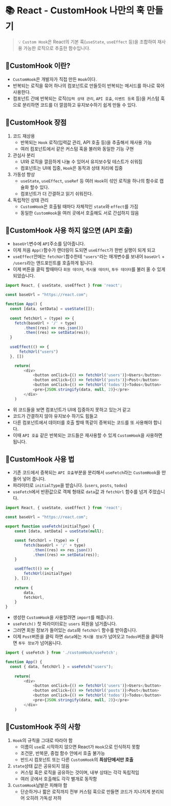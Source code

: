 # 📚 React - CustomHook 나만의 훅 만들기

> 💡 `Custom Hook`은 React의 기본 훅(`useState`, `useEffect` 등)을 조합하여 재사용 가능한 로직으로 추출한 함수입니다.

## 🐡CustomHook 이란?
* `CustomHook`은 개발자가 직접 만든 `Hook`이다.
* 반복되는 로직을 묶어 하나의 컴포넌트로 만들듯이 반복되는 메서드를 하나로 묶어 사용한다. 
* 컴포넌트 간에 반복되는 로직(`입력 상태 관리`, `API 호출`, `이벤트 등록` 등)을 커스텀 훅으로 분리하면 코드를 더 깔끔하고 유지보수하기 쉽게 만들 수 있다.

## 👻CustomHook 장점 
1. 코드 재상용
   * 반복되는 `Hook` 로직(입력값 관리, API 호출 등)을 추출해서 재사용 가능
   * 여러 컴포넌트에서 같은 커스텀 훅을 불러와 동일한 기능 구현
2. 관심사 분리
   * UI와 로직을 깔끔하게 나눌 수 있어서 유지보수및 테스트가 쉬워짐
   * 컴포넌트는 UI에 집중, `Hook`은 동작과 상태 처리에 집중
3. 가동성 향상
   * `useState`, `useEffect`, `useRef` 등 여러 `Hook`이 섞인 로직을 하나의 함수로 캡슐화 할수 있다.
   * 컴포넌트가 더 간결하고 읽기 쉬워진다.
4. 독립적인 상태 관리
   * `CustomHook`은 호출될 때마다 자체적인 `state`와 `effect`를 가짐 
   * 동일한 `CustomHook`을 여러 곳에서 호출해도 서로 간섭하지 않음

## 🔆CustomHook 사용 하지 않으면 (API 호출)
* `baseUrl`변수에 `API`주소를 담아줍니다.
* 이제 처음 `App()`함수가 랜더링이 도되면 `useEffect`가 한번 실행이 되게 되고 
* `useEffect`안에는 `fetchUrl`함수한테 `"users"`라는 매개변수를 보내어 `baseUrl` + `/users`라는 앤드포인트를 호출하게 됩니다.
* 이제 버튼을 클릭 할때마다 `회원 데이터`, `게시물 데이터`, `투두 데이터`를 불러 올 수 있게 되었습니다. 
```javascript
import React, { useState, useEffect } from 'react';

const baseUrl = "https://react.com";

function App() {
  const [data, setData] = useState([]);
  
  const fetchUrl = (type) => {
    fetch(baseUrl + '/' + type)
        .then((res) => res.json())
        .then((res) => setData(res));
  }
  
  useEffect(() => {
      fetchUrl("users")
  }, [])

    return(
        <div>
            <button onClick={() => fetchUrl('users')}>Users</button>
            <button onClick={() => fetchUrl('posts')}>Post</button>
            <button onClick={() => fetchUrl('todos')}>Todos</button>
            <pre>{JSON.stringify(data, null, 2)}</pre>
        </div>
    )
```
* 위 코드들을 보면 컴포넌트가 UI에 집중하지 못하고 있는거 같고
* 코드가 간결하지 않아 유지보수 하기도 힘들고 
* 다른 컴포넌트에서 데이터를 호출 할때 똑같이 증복되는 코드를 또 사용해야 합니다. 
* 이때 `API 호출` 같은 반복되는 코드들은 재사용할 수 있게 `CustomHook`을 사용하면 됩니다.

## 🌱CustomHook 사용 법 
* 기존 코드에서 증복되는 `API 호출`부분을 분리해서 `useFetch`라는 `CustomHook`을 만들어 넣어 줍니다.
* 파라미터로 `initialType`을 받습니다. (`users`, `posts`, `todos`)
* `useFetch`에서 반환값으로 객체 형태로 `data`값 과 `fetchUrl` 함수를 넘겨 주었습니다.
```javascript
import React, { useState, useEffect } from 'react';

const baseUrl = "https://react.com";

export function useFetch(initialType) {
    const [data, setData] = useState(null);

    const fetchUrl = (type) => {
        fetch(baseUrl + '/' + type)
            .then((res) => res.json())
            .then((res) => setData(res));
    }

    useEffect(() => {
        fetchUrl(initialType)
    }, []);
    
    return {
        data, 
        fetchUrl,
    }
}
```
* 생성한 `CustomHook`을 사용할려면 `import`를 해줍니다.
* `useFetch()` 첫 파라미터로는 `users` 회원을 넘거줍니다. 
* 그러면 회원 정보가 들어있는 `data`와 `fetchUrl` 함수를 받아줍니다.
* 이제 `Post`버튼을 클릭 하면 `data`에는 `게시물 정보`가 넘어오고 `Todos`버튼을 클릭하면 `투두 정보`가 넘어옴니다.
```javascript
import { useFetch } from './customHook/useFetch';

function App() {
  const { data, fetchUrl } = useFetch("users");
  
    return(
        <div>
            <button onClick={() => fetchUrl('users')}>Users</button>
            <button onClick={() => fetchUrl('posts')}>Post</button>
            <button onClick={() => fetchUrl('todos')}>Todos</button>
            <pre>{JSON.stringify(data, null, 2)}</pre>
        </div>
    )
```
## 🎋CustomHook 주의 사항
1. `Hook`의 규칙을 그대로 따라야 함
    * 이름이 `use`로 시작하지 않으면 React가 `Hook`으로 인식하지 못함
    * 조건문, 반복문, 중첩 함수 안에서 호출 불가능
    * 반드시 컴포넌트 또는 다른 `CustomHook`의 **최상단에서만 호출**
2. `state`상태 값은 공유되지 않음
    * 커스텀 훅은 로직을 공유하는 것이며, 내부 상태는 각각 독립적임
    * 여러 곳에서 호출해도 각각 별개로 동작함
3. `CustomHook`남발은 피해야 함
    * 단순하거나 짧은 로직까지 전부 커스텀 훅으로 만들면 코드가 지나치게 분리되어 오히려 가독성 저하
